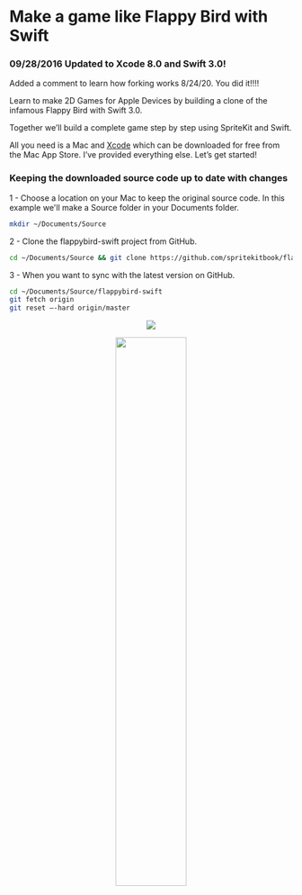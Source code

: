 # Make a game like Flappy Bird with Swift

### 09/28/2016 Updated to Xcode 8.0 and Swift 3.0!

Added a comment to learn how forking works 8/24/20. You did it!!!!

Learn to make 2D Games for Apple Devices by building a clone of the infamous Flappy Bird with Swift 3.0.

Together we’ll build a complete game step by step using SpriteKit and Swift.

All you need is a Mac and <a href="https://itunes.apple.com/us/app/xcode/id497799835?mt=12">Xcode</a> which can be downloaded for free from the Mac App Store. I’ve provided everything else. Let’s get started!

### Keeping the downloaded source code up to date with changes
1 - Choose a location on your Mac to keep the original source code. In this example we'll make a Source folder in your Documents folder.
```bash
mkdir ~/Documents/Source
```

2 - Clone the flappybird-swift project from GitHub.
```bash
cd ~/Documents/Source && git clone https://github.com/spritekitbook/flappybird-swift.git
```

3 - When you want to sync with the latest version on GitHub.
```bash
cd ~/Documents/Source/flappybird-swift
git fetch origin
git reset —-hard origin/master
```

<p align="center">
 <a href="http://itunes.apple.com/us/book/id1088000607" target="_blank"><img align="center" src="http://linkmaker.itunes.apple.com/images/badges/en-us/badge_ibooks-lrg.svg"/></a>
</p>

<p align="center">
  <a href="https://itunes.apple.com/us/book/id1080204614"><img src="http://i.imgur.com/0ub5s5F.png" width="50%"></a>
</p>
